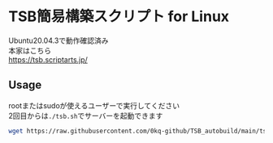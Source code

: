 # TSB簡易構築スクリプト for Linux
Ubuntu20.04.3で動作確認済み  
本家はこちら  
https://tsb.scriptarts.jp/
## Usage
rootまたはsudoが使えるユーザーで実行してください  
2回目からは`./tsb.sh`でサーバーを起動できます

```bash
wget https://raw.githubusercontent.com/0kq-github/TSB_autobuild/main/tsb.sh && chmod +x tsb.sh && sudo ./tsb.sh
```
